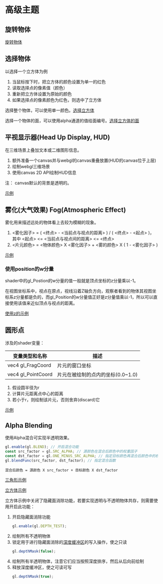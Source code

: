 # 高级主题

## 旋转物体

[旋转物体](01RotateObject.html)

## 选择物体

以选择一个立方体为例

1. 当鼠标按下时，把立方体的颜色设置为单一的红色
2. 读取选择点的像素值（颜色）
3. 重新把立方体设置为原始的颜色
4. 如果选择点的像素颜色为红色，则选中了立方体

选择整个物体，可以使用单一颜色。[选择立方体](02PickObject.html)

选择一个物体的面，可以使用alpha通道的值给面编号。[选择立方体的面](03PickFace.html)

## 平视显示器(Head Up Display, HUD)

在三维场景上叠加文本或二维图形信息。

1. 额外准备一个canvas并与webgl的canvas重叠放置(HUD的canvas位于上层)
2. 绘制webgl三维场景
3. 使用canvas 2D API绘制HUD信息

注： canvas默认的背景是透明的。

[示例](04HUD.html)

## 雾化(大气效果) Fog(Atmospheric Effect)

雾化用来描述远处的物体看上去较为模糊的现象。

1. <雾化因子> = ( <终点> - <当前点与视点的距离> ) / ( <终点> - <起点> )，其中 <起点> <= <当前点与视点间的距离> <= <终点>
2. <片元颜色> = <物体颜色> X <雾化因子> + <雾的颜色> X ( 1 - <雾化因子> )

[示例](05Fog.html)

### 使用position的w分量

shader中的gl_Postion的w分量的值一般就是顶点坐标的z分量乘以-1。

在视图坐标系中，视点在原点，视线沿着Z轴负方向，观察者看到的物体其视图坐标系z分量都是负的，而gl_Position的w分量值正好是z分量值乘以-1，所以可以直接使用该值来近似顶点与视点的距离。

[使用z的示例](05Fogw.html)

## 圆形点


涉及的shader变量：

| 变量类型和名称 | 描述 |
| ---- | ---- |
| vec4 gl_FragCoord | 片元的窗口坐标 |
| vec4 gl_PointCoord | 片元在被绘制的点内的坐标(0.0~1.0) |

1. 假设圆半径为r
2. 计算片元距离点中心的距离
3. 若小于r，则绘制该片元，否则舍弃(discard)它

[示例](06RoundPnts.html)

## Alpha Blending

使用Alpha混合可实现半透明效果。

```js
gl.enable(gl.BLEND); // 开启混合功能
const src_factor = gl.SRC_ALPHA; // 源颜色在混合后颜色中的权重因子
const dst_factor = gl.ONE_MINUS_SRC_ALPHA; // 指定目标颜色再混合后颜色中的权重因子
gl.blendFunc(src_factor, dst_factor); // 指定混合函数
```

`混合后颜色 = 源颜色 X src_factor + 目标颜色 X dst_factor`

[三角形示例](07LookAtBlendedTriangles.html)

[立方体示例](08HelloCubeBlend.html)

立方体示例中关闭了隐藏面消除功能，若要实现透明与不透明物体共存，则需要使用开启此功能：

1. 开启隐藏面消除功能
    ```js
    gl.enable(gl.DEPTH_TEST);
    ```
2. 绘制所有不透明物体
3. 锁定用于进行隐藏面消除的[深度缓冲区](../chapter07)的写入操作，使之只读
   ```js
   gl.depthMask(false);
   ```
4. 绘制所有半透明物体，注意它们应当按照深度排序，然后从后向前绘制
5. 释放深度缓冲区，使之可读可写
   ```js
   gl.depthMask(true);
   ```